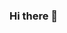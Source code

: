 ### Hi there 👋

<!--
**MehetabelOloke/MehetabelOloke** is a ✨ _special_ ✨ repository because its `README.md` (this file) appears on your GitHub profile.

Here are some ideas to get you started:

- 🔭 I’m currently working as a Data Analyst
- 🌱 I’m currently learning Machine Learning, Predictive Analysis 
- 👯 I’m looking to collaborate on all kinds of Data projects
- 💬 Ask me about Data Analytics, Data Science, Power BI, Tableau
- 📫 How to reach me: mehetabeloloke@gmail.com
- ⚡ Fun fact: I love playing with raw Data
-->
